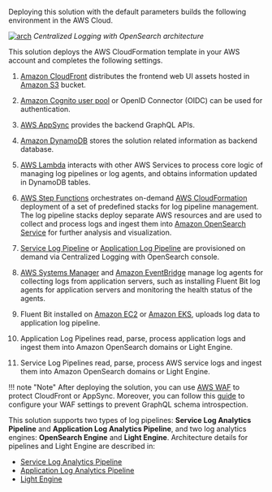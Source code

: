 Deploying this solution with the default parameters builds the following environment in the AWS Cloud.

[![arch]][arch]
_Centralized Logging with OpenSearch architecture_

This solution deploys the AWS CloudFormation template in your AWS account and completes the following settings.

1. [Amazon CloudFront](https://aws.amazon.com/cloudfront) distributes the frontend web UI assets hosted in [Amazon S3](https://aws.amazon.com/s3/) bucket.

2. [Amazon Cognito user pool](https://aws.amazon.com/cognito) or OpenID Connector (OIDC) can be used for authentication.

3. [AWS AppSync](https://aws.amazon.com/appsync) provides the backend GraphQL APIs.

4. [Amazon DynamoDB](https://aws.amazon.com/dynamodb) stores the solution related information as backend database.

5. [AWS Lambda](https://aws.amazon.com/lambda) interacts with other AWS Services to process core logic of managing log pipelines or log agents, and obtains information updated in DynamoDB tables.

6. [AWS Step Functions](https://aws.amazon.com/step-functions) orchestrates on-demand [AWS CloudFormation](https://aws.amazon.com/cloudformation) deployment of a set of predefined stacks for log pipeline management. The log pipeline stacks deploy separate AWS resources and are used to collect and process logs and ingest them into [Amazon OpenSearch Service](https://aws.amazon.com/opensearch-service) for further analysis and visualization.

7. [Service Log Pipeline](#service-log-analytics-pipeline) or [Application Log Pipeline](#application-log-analytics-pipeline) are provisioned on demand via Centralized Logging with OpenSearch console.

8. [AWS Systems Manager](https://aws.amazon.com/systems-manager) and [Amazon EventBridge](https://aws.amazon.com/eventbridge) manage log agents for collecting logs from application servers, such as installing Fluent Bit log agents for application servers and monitoring the health status of the agents.

9. Fluent Bit installed on [Amazon EC2](https://aws.amazon.com/ec2/) or [Amazon EKS](https://aws.amazon.com/eks/), uploads log data to application log pipeline.

10. Application Log Pipelines read, parse, process application logs and ingest them into Amazon OpenSearch domains or Light Engine.

11. Service Log Pipelines read, parse, process AWS service logs and ingest them into Amazon OpenSearch domains or Light Engine.

!!! note "Note"
    After deploying the solution, you can use [AWS WAF](https://aws.amazon.com/waf/) to protect CloudFront or AppSync. Moreover, you can follow this [guide](https://docs.aws.amazon.com/appsync/latest/devguide/WAF-Integration.html) to configure your WAF settings to prevent GraphQL schema introspection.

This solution supports two types of log pipelines: **Service Log Analytics Pipeline** and **Application Log Analytics Pipeline**, and two log analytics engines: **OpenSearch Engine** and **Light Engine**. Architecture details for pipelines and Light Engine are described in:

- [Service Log Analytics Pipeline](../architecture-details/service-log-analytics-pipeline.md)
- [Application Log Analytics Pipeline](../architecture-details/application-log-analytics-pipeline.md)
- [Light Engine](../architecture-details/light-engine.md)


[s3log]: https://docs.aws.amazon.com/AmazonS3/latest/userguide/ServerLogs.html
[alblog]: https://docs.aws.amazon.com/elasticloadbalancing/latest/application/load-balancer-access-logs.html
[s3]: https://aws.amazon.com/s3/
[s3-events]: https://docs.aws.amazon.com/AmazonS3/latest/userguide/NotificationHowTo.html
[cloudfront]: https://aws.amazon.com/cloudfront/
[cognito]: https://aws.amazon.com/cognito/
[appsync]: https://aws.amazon.com/appsync/
[lambda]: https://aws.amazon.com/lambda/
[dynamodb]: https://aws.amazon.com/dynamodb/
[systemsmanager]: https://aws.amazon.com/systemmanager/
[stepfunction]: https://aws.amazon.com/stepfunctions/
[kds]: https://aws.amazon.com/kinesis/data-streams/
[kdf]: https://aws.amazon.com/kinesis/data-firehose/
[arch]: ../../images/architecture/arch.png
[arch-service-pipeline-s3]: ../../images/architecture/service-pipeline-s3.svg
[arch-service-pipeline-s3-lightengine]: ../../images/architecture/logs-in-s3-light-engine.drawio.svg
[arch-service-pipeline-kdf-to-s3]: ../../images/architecture/service-pipeline-kdf-to-s3.svg
[arch-service-pipeline-cw]: ../../images/architecture/service-pipeline-cw.svg
[arch-service-pipeline-kds]: ../../images/architecture/service-pipeline-kds.svg
[arch-service-pipeline-cwl-to-kds]: ../../images/architecture/service-pipeline-cwl-to-kds.svg
[arch-app-log-pipeline]: ../../images/architecture/app-log-pipeline-ec2-eks.svg
[arch-app-log-pipeline-lighengine]: ../../images/architecture/logs-from-amazon-ec2-eks-light-engine.drawio.png
[arch-syslog-pipeline]: ../../images/architecture/app-log-pipeline-syslog.svg
[arch-syslog-pipeline-lightengine]: ../../images/architecture/syslog_arch_light_engine.png
[peering-connection]: https://docs.aws.amazon.com/vpc/latest/peering/working-with-vpc-peering.html
[tgw]: https://docs.aws.amazon.com/vpc/latest/tgw/what-is-transit-gateway.html
[rsyslog]: https://www.rsyslog.com/

